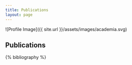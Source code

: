 ```yaml
---
title: Publications
layout: page
---
```

<script type="text/javascript">
function toggle_visibility(id) {
	var elem = document.getElementById(id);
	if(elem.style.display == 'block') {
		elem.style.display = 'none';
	} else {
		collapse_all();
		elem.style.display = 'block';
	}
}
function collapse_all() {
	var elems = document.getElementsByClassName("collapse");
	for(i = 0; i < elems.length; i++) elems[i].style.display = 'none';
}
</script>
<style type="text/css">
.hidden {
	display: none;
}
.collapse {
	display: none;
}
.abstract {
	text-align: justify;
	padding: 10pt;
}
li {
	padding: 3pt;
}
</style>
![Profile Image]({{ site.url }}/assets/images/academia.svg)

## Publications

{% bibliography %}

